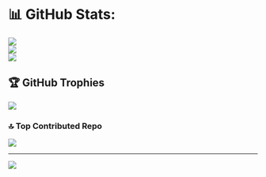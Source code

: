
# 📊 GitHub Stats:
![](https://github-readme-stats.vercel.app/api?username=thuraitun&theme=tokyonight&hide_border=false&include_all_commits=false&count_private=true)<br/>
![](https://github-readme-streak-stats.herokuapp.com/?user=thuraitun&theme=tokyonight&hide_border=false)<br/>
![](https://github-readme-stats.vercel.app/api/top-langs/?username=thuraitun&theme=tokyonight&hide_border=false&include_all_commits=false&count_private=true&layout=compact)

## 🏆 GitHub Trophies
![](https://github-profile-trophy.vercel.app/?username=thuraitun&theme=radical&no-frame=false&no-bg=true&margin-w=4)

### 🔝 Top Contributed Repo
![](https://github-contributor-stats.vercel.app/api?username=thuraitun&limit=5&theme=dracula&combine_all_yearly_contributions=true)

---
[![](https://visitcount.itsvg.in/api?id=thuraitun&icon=0&color=0)](https://visitcount.itsvg.in)

<!-- Proudly created with GPRM ( https://gprm.itsvg.in ) -->
